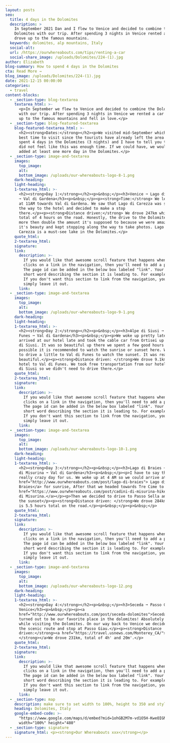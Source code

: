 ```yaml
---
layout: posts
seo:
  title: 4 days in the Dolomites
  description: >
    In September 2021 Dan and I flew to Venice and decided to combine the
    Dolomites with our trip. After spending 3 nights in Venice rented a car and
    drove up to the famous mountains.
  keywords: dolomites, alp mountains, Italy
  social-alt:
  url: /https://ourwhereabouts.com/tips/renting-a-car
  social-share_image: /uploads/Dolomites/224-(1).jpg
author: Elizabeth
blog-summary: How to spend 4 days in the Dolomites
cta: Read More →
blog_image: /uploads/Dolomites/224-(1).jpg
date: 2021-12-15 00:00:00
categories:
  - travel
content-blocks:
  - _section-type: blog-textarea
    textarea_html: >-
      <p>In September we flew to Venice and decided to combine the Dolomites
      with our trip. After spending 3 nights in Venice we rented a car and drove
      up to the famous mountains and fell in love.</p>
  - _section-type: blog-featured-textarea
    blog-featured-textarea_html: >-
      <h2><strong>Dates:</strong></h2><p>We visited mid-September which is the
      best time to visit since the tourists have already left the area.</p><p>We
      spent 4 days in the Dolomites (3 nights) and I have to tell you that we
      did not feel like this was enough time. If we could have, we would have
      added at least one more day in the Dolomites.</p>
  - _section-type: image-and-textarea
    images:
      top_image:
      alt:
      bottom_image: /uploads/our-whereabouts-logo-8-1.png
    dark-heading:
    light-heading:
    1-textarea_html: >-
      <h2><strong>Day 1:</strong></h2><p>&nbsp;</p><h3>Venice ➞ Lago di Carezza
      ➞ Val di Gardena</h3><p>&nbsp;</p><p><strong>Time:</strong> We left Mestre
      at 11AM towards Val di Gardena. We saw that Lago di Carezza was sort-of on
      the way to the hotel and decided to make a stop
      there.</p><p><strong>Distance driven:</strong> We drove 247km which is a
      total of 4 hours on the road. Honestly, the drive to the Dolomites took us
      more then double the amount it's supposed to because we were amazed by
      it's beauty and kept stopping along the way to take photos. Lago di
      Carezza is a must-see lake in the Dolomites.</p>
    quote_html:
    2-textarea_html:
    signature:
    link:
      description: >-
        If you would like that awesome scroll feature that happens when someone
        clicks on a link in the navigation, then you'll need to add a page id.
        The page id can be added in the below box labeled "link". Your id is a
        short word describing the section it is leading to. For example- about.
        If you don't want this section to link from the navigation, you can
        simply leave it out.
      link:
  - _section-type: image-and-textarea
    images:
      top_image:
      alt:
      bottom_image: /uploads/our-whereabouts-logo-9-1.png
    dark-heading:
    light-heading:
    1-textarea_html: >-
      <h2><strong>Day 2:</strong></h2><p>&nbsp;</p><h3>Alpe di Siusi ➞ Val di
      Funes ➞ Val di Gardena</h3><p>&nbsp;</p><p>We woke up pretty late since we
      arrived at our hotel late and took the cable car from Ortisei up to Alpe
      di Siusi. It was so beautiful up there we spent a few good hours here. If
      possible it is recommended to watch the sunrise or sunset here. We decided
      to drive a little to Val di Funes to watch the sunset. It was really
      beautiful.</p><p><strong>Distance driven: </strong>We drove 9.1km from our
      hotel to Val di Funes. We took free transportation from our hotel to Alpe
      di Siusi so we didn't need to drive there.</p>
    quote_html:
    2-textarea_html:
    signature:
    link:
      description: >-
        If you would like that awesome scroll feature that happens when someone
        clicks on a link in the navigation, then you'll need to add a page id.
        The page id can be added in the below box labeled "link". Your id is a
        short word describing the section it is leading to. For example- about.
        If you don't want this section to link from the navigation, you can
        simply leave it out.
      link:
  - _section-type: image-and-textarea
    images:
      top_image:
      alt:
      bottom_image: /uploads/our-whereabouts-logo-10-1.png
    dark-heading:
    light-heading:
    1-textarea_html: >-
      <h2><strong>Day 3:</strong></h2><p>&nbsp;</p><h3>Lago di Braies ➞ Cadini
      di Misurina ➞ Val di Gardena</h3><p>&nbsp;</p><p>I have to say this was a
      really crazy day for us. We woke up at 4 AM so we could arrive at<a
      href="http://www.ourwhereabouts.com/post/lago-di-braies"> Lago di
      Braies</a> for sunrise, After that we headed towards Tre Cime to hike<a
      href="https://www.ourwhereabouts.com/post/cadini-di-misurina-hike"> Cadini
      di Misurina.</a></p><p>Then we decided to drive to Passo Sella and watch
      the sunset</p><p><strong>Distance driven: </strong>We drove 284km, which
      is 5.5 hours total on the road.</p><p>&nbsp;</p><p>&nbsp;</p>
    quote_html:
    2-textarea_html:
    signature:
    link:
      description: >-
        If you would like that awesome scroll feature that happens when someone
        clicks on a link in the navigation, then you'll need to add a page id.
        The page id can be added in the below box labeled "link". Your id is a
        short word describing the section it is leading to. For example- about.
        If you don't want this section to link from the navigation, you can
        simply leave it out.
      link:
  - _section-type: image-and-textarea
    images:
      top_image:
      alt:
      bottom_image: /uploads/our-whereabouts-logo-12.png
    dark-heading:
    light-heading:
    1-textarea_html: >-
      <h2><strong>Day 4:</strong></h2><p>&nbsp;</p><h3>Seceda ➞ Passo Giau ➞
      Venice</h3><p>&nbsp;</p><p><a
      href="http://www.ourwhereabouts.com/post/seceda-dolomites">Seceda</a>
      turned out to be our favorite place in the dolomites! Absolutely a must
      while visiting the Dolomites. On our way back to Venice we decided to take
      the scenic route and stop at Passo Giau.</p><p><strong>Distance
      driven:</strong><a href="https://travel.usnews.com/Monterey_CA/"><strong>
      </strong>︎</a>We drove 231km, total of 4h' and 20m'.</p>
    quote_html:
    2-textarea_html:
    signature:
    link:
      description: >-
        If you would like that awesome scroll feature that happens when someone
        clicks on a link in the navigation, then you'll need to add a page id.
        The page id can be added in the below box labeled "link". Your id is a
        short word describing the section it is leading to. For example- about.
        If you don't want this section to link from the navigation, you can
        simply leave it out.
      link:
  - _section-type: map
    description: make sure to set width to 100%, height to 350 and style to border 2
    heading: Dolomites, Italy
    google-embed-code: >-
      "https://www.google.com/maps/d/embed?mid=1ohGB2M7m-vd1O5H-KweOIGNlDMVstEE&ehbc=2E312F"
      width="100%" height="480"
  - _section-type: signature
    signature_html: <p><strong>Our Whereabouts xxx</strong></p>
---
```

